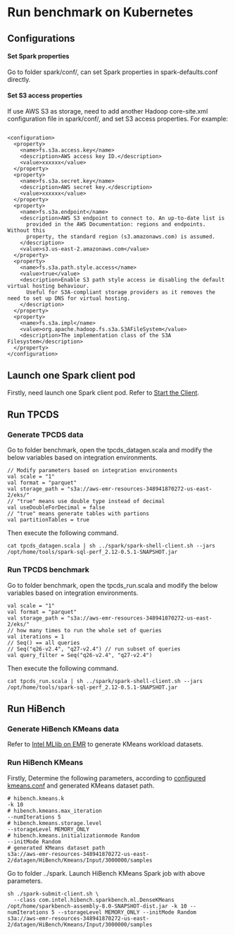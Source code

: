 # Run benchmark on Kubernetes

## Configurations
#### Set Spark properties
Go to folder spark/conf/, can set Spark properties in spark-defaults.conf directly.

#### Set S3 access properties
If use AWS S3 as storage, need to add another Hadoop core-site.xml configuration file in spark/conf/, and set S3 access properties.
For example:  

```

<configuration>
  <property>
    <name>fs.s3a.access.key</name>
    <description>AWS access key ID.</description>
    <value>xxxxxx</value>
  </property>
  <property>
    <name>fs.s3a.secret.key</name>
    <description>AWS secret key.</description>
    <value>xxxxxx</value>
  </property>
  <property>
    <name>fs.s3a.endpoint</name>
    <description>AWS S3 endpoint to connect to. An up-to-date list is
      provided in the AWS Documentation: regions and endpoints. Without this
      property, the standard region (s3.amazonaws.com) is assumed.
    </description>
    <value>s3.us-east-2.amazonaws.com</value>
  </property>
  <property>
    <name>fs.s3a.path.style.access</name>
    <value>true</value>
    <description>Enable S3 path style access ie disabling the default virtual hosting behaviour.
      Useful for S3A-compliant storage providers as it removes the need to set up DNS for virtual hosting.
    </description>
  </property>
  <property>
    <name>fs.s3a.impl</name>
    <value>org.apache.hadoop.fs.s3a.S3AFileSystem</value>
    <description>The implementation class of the S3A Filesystem</description>
  </property>
</configuration>

```
## Launch one Spark client pod

Firstly, need launch one Spark client pod. Refer to [Start the Client](../README.md#start-the-client).

## Run TPCDS

### Generate TPCDS data
Go to folder benchmark, open the tpcds_datagen.scala and modify the below variables based on integration environments.  
```
// Modify parameters based on integration environments
val scale = "1"
val format = "parquet"
val storage_path = "s3a://aws-emr-resources-348941870272-us-east-2/eks/"
// "true" means use double type instead of decimal
val useDoubleForDecimal = false
// "true" means generate tables with partions
val partitionTables = true
```

Then execute the following command.
``` 
cat tpcds_datagen.scala | sh ../spark/spark-shell-client.sh --jars /opt/home/tools/spark-sql-perf_2.12-0.5.1-SNAPSHOT.jar
``` 

### Run TPCDS benchmark
Go to folder benchmark, open the tpcds_run.scala and modify the below variables based on integration environments.
```
val scale = "1"
val format = "parquet"
val storage_path = "s3a://aws-emr-resources-348941870272-us-east-2/eks/"
// how many times to run the whole set of queries
val iterations = 1
// Seq() == all queries
// Seq("q26-v2.4", "q27-v2.4") // run subset of queries
val query_filter = Seq("q26-v2.4", "q27-v2.4")
```

Then execute the following command.
```
cat tpcds_run.scala | sh ../spark/spark-shell-client.sh --jars /opt/home/tools/spark-sql-perf_2.12-0.5.1-SNAPSHOT.jar
```
## Run HiBench 

### Generate HiBench KMeans data
Refer to [Intel MLlib on EMR](../../emr/benchamrk/Intel_MLlib_on_EMR.md) to generate KMeans workload datasets.

### Run HiBench KMeans
Firstly, Determine the following parameters, according to [configured kmeans.conf](../../emr/benchamrk/Intel_MLlib_on_EMR.md#define-the-configurations-of-kmeans.conf) and generated KMeans dataset path.

```
# hibench.kmeans.k
-k 10
# hibench.kmeans.max_iteration
--numIterations 5
# hibench.kmeans.storage.level
--storageLevel MEMORY_ONLY
# hibench.kmeans.initializationmode Random
--initMode Random
# generated KMeans dataset path
s3a://aws-emr-resources-348941870272-us-east-2/datagen/HiBench/Kmeans/Input/3000000/samples

```

Go to folder ../spark. Launch HiBench KMeans Spark job with above parameters.  

```
sh ./spark-submit-client.sh \
  --class com.intel.hibench.sparkbench.ml.DenseKMeans /opt/home/sparkbench-assembly-8.0-SNAPSHOT-dist.jar -k 10 --numIterations 5 --storageLevel MEMORY_ONLY --initMode Random s3a://aws-emr-resources-348941870272-us-east-2/datagen/HiBench/Kmeans/Input/3000000/samples
  
```





